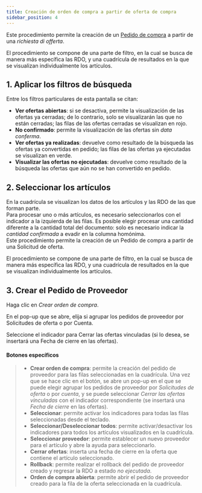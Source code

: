 ```yaml
---
title: Creación de orden de compra a partir de oferta de compra
sidebar_position: 4
---
```


Este procedimiento permite la creación de un [Pedido de compra](/docs/purchase/purchase-orders/general-overview) a partir de una *richiesta di offerta*. 

El procedimiento se compone de una parte de filtro, en la cual se busca de manera más específica las RDO, y una cuadrícula de resultados en la que se visualizan individualmente los artículos. 

## 1. Aplicar los filtros de búsqueda

Entre los filtros particulares de esta pantalla se citan:    
- **Ver ofertas abiertas**: si se desactiva, permite la visualización de las ofertas ya cerradas; de lo contrario, solo se visualizarán las que no están cerradas; las filas de las ofertas cerradas se visualizan en rojo.    
- **No confirmado**: permite la visualización de las ofertas sin *data conferma*.      
- **Ver ofertas ya realizadas**: devuelve como resultado de la búsqueda las ofertas ya convertidas en pedido; las filas de las ofertas ya ejecutadas se visualizan en verde.     
- **Visualizar las ofertas no ejecutadas**: devuelve como resultado de la búsqueda las ofertas que aún no se han convertido en pedido.    

## 2. Seleccionar los artículos 

En la cuadrícula se visualizan los datos de los artículos y las RDO de las que forman parte.    
Para procesar uno o más artículos, es necesario seleccionarlos con el indicador a la izquierda de las filas. Es posible elegir procesar una cantidad diferente a la cantidad total del documento: solo es necesario indicar la *cantidad confirmada* a evadir en la columna homónima.    
Este procedimiento permite la creación de un Pedido de compra a partir de una Solicitud de oferta.

El procedimiento se compone de una parte de filtro, en la cual se busca de manera más específica las RDO, y una cuadrícula de resultados en la que se visualizan individualmente los artículos.

## 3. Crear el Pedido de Proveedor 

Haga clic en *Crear orden de compra*.

En el pop-up que se abre, elija si agrupar los pedidos de proveedor por Solicitudes de oferta o por Cuenta.

Seleccione el indicador para Cerrar las ofertas vinculadas (si lo desea, se insertará una Fecha de cierre en las ofertas).

#### Botones específicos 

>- **Crear orden de compra**: permite la creación del pedido de proveedor para las filas seleccionadas en la cuadrícula. Una vez que se hace clic en el botón, se abre un pop-up en el que se puede elegir agrupar los pedidos de proveedor por *Solicitudes de oferta* o por *cuenta*, y se puede seleccionar *Cerrar las ofertas vinculadas* con el indicador correspondiente (se insertará una *Fecha de cierre* en las ofertas).   
>- **Seleccionar**: permite activar los indicadores para todas las filas seleccionadas desde el teclado.   
>- **Seleccionar/Deseleccionar todos**: permite activar/desactivar los indicadores para todos los artículos visualizados en la cuadrícula.   
>- **Seleccionar proveedor**: permite establecer un nuevo proveedor para el artículo y abre la ayuda para seleccionarlo.     
>- **Cerrar ofertas**: inserta una fecha de cierre en la oferta que contiene el artículo seleccionado.       
>- **Rollback**: permite realizar el rollback del pedido de proveedor creado y regresar la RDO a estado *no ejecutada*.  
>- **Orden de compra abierta**: permite abrir el pedido de proveedor creado para la fila de la oferta seleccionada en la cuadrícula.